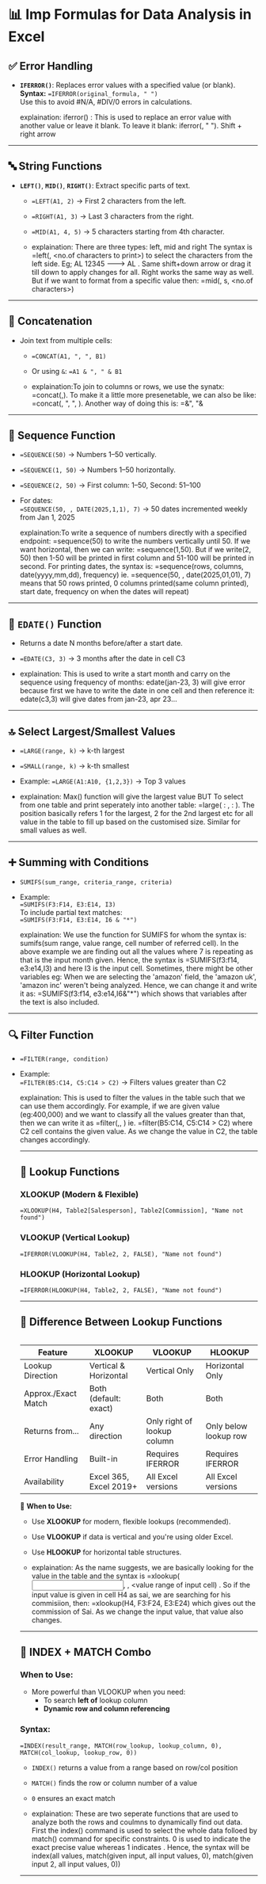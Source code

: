 
# 📊 Imp Formulas for Data Analysis in Excel

## ✅ Error Handling
- **`IFERROR()`**: Replaces error values with a specified value (or blank).  
  **Syntax:** `=IFERROR(original_formula, " ")`  
  Use this to avoid #N/A, #DIV/0 errors in calculations.

  explaination: iferror() : This is used to replace an error value with another value or leave it blank. To leave it blank: iferror(<original formula>, " "). Shift + right arrow


---

## 🔤 String Functions
- **`LEFT()`**, **`MID()`**, **`RIGHT()`**: Extract specific parts of text.
  - `=LEFT(A1, 2)` → First 2 characters from the left.
  - `=RIGHT(A1, 3)` → Last 3 characters from the right.
  - `=MID(A1, 4, 5)` → 5 characters starting from 4th character.
 
  - explaination: There are three types: left, mid and right
The syntax is =left(<cell number>, <no.of characters to print>) to select the characters from the left side. Eg; AL 12345 ---> AL . Same shift+down arrow or drag it till down to apply changes for all. Right works the same way as well. But if we want to format from a specific value then: =mid(<cell number>, s<start value>, <no.of characters>)


---

## 🔗 Concatenation
- Join text from multiple cells:
  - `=CONCAT(A1, ", ", B1)`
  - Or using `&`: `=A1 & ", " & B1`
 
  - explaination:To join to columns or rows, we use the synatx: =concat(<cell number1>,<cell number2>). To make it a little more presenetable, we can also be like: =concat(<cell number1>, ", ", <cell number2>). Another way of doing this is: =<cell number1>&", "&<cell number2>

---

## 🔢 Sequence Function
- `=SEQUENCE(50)` → Numbers 1–50 vertically.
- `=SEQUENCE(1, 50)` → Numbers 1–50 horizontally.
- `=SEQUENCE(2, 50)` → First column: 1–50, Second: 51–100
- For dates:  
  `=SEQUENCE(50, , DATE(2025,1,1), 7)` → 50 dates incremented weekly from Jan 1, 2025

    explaination:To write a sequence of numbers directly with a specified endpoint: =sequence(50) to write the numbers vertically until 50. If we want horizontal, then we can write: =sequence(1,50). But if we write(2, 50) then 1-50 will be printed in first column and 51-100 will be printed in second. For printing dates, the syntax is: =sequence(rows, columns, date(yyyy,mm,dd), frequency) ie. =sequence(50, , date(2025,01,01), 7) means that 50 rows printed, 0 columns printed(same column printed), start date, frequency on when the dates will repeat)

  

---

## 📆 `EDATE()` Function
- Returns a date N months before/after a start date.
- `=EDATE(C3, 3)` → 3 months after the date in cell C3

-   explaination: This is used to write a start month and carry on the sequence using frequency of months: edate(jan-23, 3) will give error because first we have to write the date in one cell and then reference it: edate(c3,3) will give dates from jan-23, apr 23...


---

## 🔝 Select Largest/Smallest Values
- `=LARGE(range, k)` → k-th largest
- `=SMALL(range, k)` → k-th smallest
- Example: `=LARGE(A1:A10, {1,2,3})` → Top 3 values

-   explaination: Max() function will give the largest value BUT To select from one table and print seperately into another table: =large(<staring cell number> : <ending cell number>, <position1> : <last position>). The position basically refers 1 for the largest, 2 for the 2nd largest etc for all value in the table to fill up based on the customised size. Similar for small values as well.

---

## ➕ Summing with Conditions
- `SUMIFS(sum_range, criteria_range, criteria)`
- Example:  
  `=SUMIFS(F3:F14, E3:E14, I3)`  
  To include partial text matches:  
  `=SUMIFS(F3:F14, E3:E14, I6 & "*")`

  explaination: We use the function for SUMIFS for whom the syntax is: sumifs(sum range, value range, cell number of referred cell). In the above example we are finding out all the values where 7 is repeating as that is the input month given. Hence, the syntax is =SUMIFS(f3:f14, e3:e14,I3) and here I3 is the input cell. Sometimes, there might be other variables eg: When we are selecting the 'amazon' field, the 'amazon uk', 'amazon inc' weren't being analyzed. Hence, we can change it and write it as:
=SUMIFS(f3:f14, e3:e14,I6&"*") which shows that variables after the text is also included.


---

## 🔍 Filter Function
- `=FILTER(range, condition)`
- Example:  
  `=FILTER(B5:C14, C5:C14 > C2)` → Filters values greater than C2

  explaination: This is used to filter the values in the table such that we can use them accordingly. For example, if we are given value (eg:400,000) and we want to classify all the values greater than that, then we can write it as =filter(<table size>,<value range>, <condition>) ie. =filter(B5:C14, C5:C14 > C2) where C2 cell contains the given value. As we change the value in C2, the table changes accordingly.

---


## 🔎 Lookup Functions

### XLOOKUP (Modern & Flexible)
```excel
=XLOOKUP(H4, Table2[Salesperson], Table2[Commission], "Name not found")
```

### VLOOKUP (Vertical Lookup)
```excel
=IFERROR(VLOOKUP(H4, Table2, 2, FALSE), "Name not found")
```

### HLOOKUP (Horizontal Lookup)
```excel
=IFERROR(HLOOKUP(H4, Table2, 2, FALSE), "Name not found")
```

---

## 🔄 Difference Between Lookup Functions

| Feature               | XLOOKUP                         | VLOOKUP                          | HLOOKUP                         |
|-----------------------|----------------------------------|----------------------------------|----------------------------------|
| Lookup Direction       | Vertical & Horizontal           | Vertical Only                    | Horizontal Only                  |
| Approx./Exact Match    | Both (default: exact)           | Both                             | Both                             |
| Returns from...        | Any direction                   | Only right of lookup column      | Only below lookup row            |
| Error Handling         | Built-in                        | Requires IFERROR                 | Requires IFERROR                 |
| Availability           | Excel 365, Excel 2019+          | All Excel versions               | All Excel versions               |

📌 **When to Use:**
- Use **XLOOKUP** for modern, flexible lookups (recommended).
- Use **VLOOKUP** if data is vertical and you're using older Excel.
- Use **HLOOKUP** for horizontal table structures.

- explaination: As the name suggests, we are basically looking for the value in the table and the syntax is =xlookup(<input cell>, <range to find the input>, <value range of input cell) . So if the input value is given in cell H4 as sai, we are searching for his commisiion, then: =xlookup(H4, F3:F24, E3:E24) which gives out the commission of Sai. As we change the input value, that value also changes.


---

## 🧠 INDEX + MATCH Combo

### When to Use:
- More powerful than VLOOKUP when you need:
  - To search **left of** lookup column
  - **Dynamic row and column referencing**

### Syntax:
```excel
=INDEX(result_range, MATCH(row_lookup, lookup_column, 0), MATCH(col_lookup, lookup_row, 0))
```

- `INDEX()` returns a value from a range based on row/col position
- `MATCH()` finds the row or column number of a value
- `0` ensures an exact match

- explaination: These are two seperate functions that are used to analyze both the rows and coulmns to dynamically find out data. First the index() command is used to select the whole data folloed by match() command for specific constraints. 0 is used to indicate the exact precise value whereas 1 indicates . Hence, the syntax will be index(all values, match(given input, all input values, 0), match(given input 2, all input values, 0))


---


